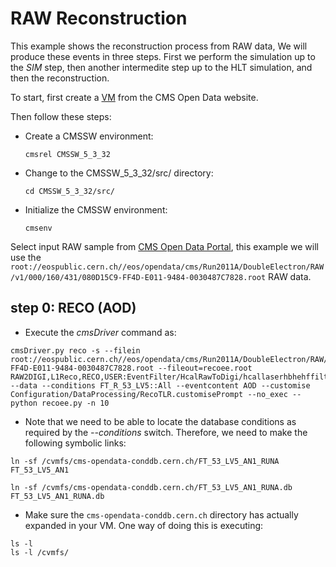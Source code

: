 # RAW Reconstruction
This example shows the reconstruction process from RAW data, We will produce these events in three steps.  First we perform the simulation up to the *SIM* step, then another intermedite step
up to the HLT simulation, and then the reconstruction. 

To start, first create a [VM](http://opendata.cern.ch/record/252 "CMS Open Data Portal") from the CMS Open Data website.

Then follow these steps:

- Create a CMSSW environment: 

    ```
    cmsrel CMSSW_5_3_32
    ```

- Change to the CMSSW_5_3_32/src/ directory:

    ```
    cd CMSSW_5_3_32/src/
    ```

- Initialize the CMSSW environment:

  ```
  cmsenv
  ```   

Select input RAW sample from [CMS Open Data Portal](http://opendata.cern.ch), this example we will use the `root://eospublic.cern.ch//eos/opendata/cms/Run2011A/DoubleElectron/RAW/v1/000/160/431/080D15C9-FF4D-E011-9484-0030487C7828.root` RAW data.



## step 0: RECO (AOD)

- Execute the *cmsDriver* command as:

```
cmsDriver.py reco -s --filein root://eospublic.cern.ch//eos/opendata/cms/Run2011A/DoubleElectron/RAW/v1/000/160/431/080D15C9-FF4D-E011-9484-0030487C7828.root --fileout=recoee.root RAW2DIGI,L1Reco,RECO,USER:EventFilter/HcalRawToDigi/hcallaserhbhehffilter2012_cff.hcallLaser2012Filter --data --conditions FT_R_53_LV5::All --eventcontent AOD --customise Configuration/DataProcessing/RecoTLR.customisePrompt --no_exec --python recoee.py -n 10 

```

- Note that we need to be able to locate the database conditions as required by the *--conditions* switch.  Therefore, we need to make the following
 symbolic links:

```
ln -sf /cvmfs/cms-opendata-conddb.cern.ch/FT_53_LV5_AN1_RUNA FT_53_LV5_AN1

ln -sf /cvmfs/cms-opendata-conddb.cern.ch/FT_53_LV5_AN1_RUNA.db FT_53_LV5_AN1_RUNA.db
```

- Make sure the `cms-opendata-conddb.cern.ch` directory has actually expanded in your VM.  One way of doing this is executing:

```
ls -l
ls -l /cvmfs/
```
